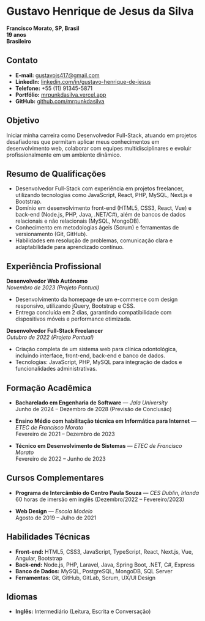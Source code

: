 # Gustavo Henrique de Jesus da Silva

**Francisco Morato, SP, Brasil**  
**19 anos**  
**Brasileiro**

## Contato
- **E-mail:** [gustavojs417@gmail.com](mailto:gustavojs417@gmail.com)  
- **LinkedIn:** [linkedin.com/in/gustavo-henrique-de-jesus](https://www.linkedin.com/in/gustavo-henrique-de-jesus)  
- **Telefone:** +55 (11) 91345-5871  
- **Portfólio:** [mrpunkdasilva.vercel.app](https://mrpunkdasilva.vercel.app)  
- **GitHub:** [github.com/mrpunkdasilva](https://github.com/mrpunkdasilva)

## Objetivo
Iniciar minha carreira como Desenvolvedor Full-Stack, atuando em projetos desafiadores que permitam aplicar meus conhecimentos em desenvolvimento web, colaborar com equipes multidisciplinares e evoluir profissionalmente em um ambiente dinâmico.

## Resumo de Qualificações
- Desenvolvedor Full-Stack com experiência em projetos freelancer, utilizando tecnologias como JavaScript, React, PHP, MySQL, Next.js e Bootstrap.  
- Domínio em desenvolvimento front-end (HTML5, CSS3, React, Vue) e back-end (Node.js, PHP, Java, .NET/C#), além de bancos de dados relacionais e não relacionais (MySQL, MongoDB).  
- Conhecimento em metodologias ágeis (Scrum) e ferramentas de versionamento (Git, GitHub).  
- Habilidades em resolução de problemas, comunicação clara e adaptabilidade para aprendizado contínuo.

## Experiência Profissional

**Desenvolvedor Web Autônomo**  
*Novembro de 2023 (Projeto Pontual)*  
- Desenvolvimento da homepage de um e-commerce com design responsivo, utilizando jQuery, Bootstrap e CSS.  
- Entrega concluída em 2 dias, garantindo compatibilidade com dispositivos móveis e performance otimizada.

**Desenvolvedor Full-Stack Freelancer**  
*Outubro de 2022 (Projeto Pontual)*  
- Criação completa de um sistema web para clínica odontológica, incluindo interface, front-end, back-end e banco de dados.  
- Tecnologias: JavaScript, PHP, MySQL para integração de dados e funcionalidades administrativas.

## Formação Acadêmica
- **Bacharelado em Engenharia de Software** — *Jala University*  
  Junho de 2024 – Dezembro de 2028 (Previsão de Conclusão)

- **Ensino Médio com habilitação técnica em Informática para Internet** — *ETEC de Francisco Morato*  
  Fevereiro de 2021 – Dezembro de 2023

- **Técnico em Desenvolvimento de Sistemas** — *ETEC de Francisco Morato*  
  Fevereiro de 2022 – Junho de 2023

## Cursos Complementares
- **Programa de Intercâmbio do Centro Paula Souza** — *CES Dublin, Irlanda*  
  60 horas de imersão em inglês (Dezembro/2022 – Fevereiro/2023)

- **Web Design** — *Escola Modelo*  
  Agosto de 2019 – Julho de 2021

## Habilidades Técnicas
- **Front-end:** HTML5, CSS3, JavaScript, TypeScript, React, Next.js, Vue, Angular, Bootstrap  
- **Back-end:** Node.js, PHP, Laravel, Java, Spring Boot, .NET, C#, Express  
- **Banco de Dados:** MySQL, PostgreSQL, MongoDB, SQL Server  
- **Ferramentas:** Git, GitHub, GitLab, Scrum, UX/UI Design

## Idiomas
- **Inglês:** Intermediário (Leitura, Escrita e Conversação)